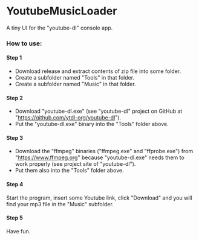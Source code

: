 # YoutubeMusicLoader
A tiny UI for the "youtube-dl" console app.

### How to use:

#### Step 1
- Download release and extract contents of zip file into some folder.
- Create a subfolder named "Tools" in that folder.
- Create a subfolder named "Music" in that folder.

#### Step 2
- Download "youtube-dl.exe" (see "youtube-dl" project on GitHub at "https://github.com/ytdl-org/youtube-dl").
- Put the "youtube-dl.exe" binary into the "Tools" folder above.

#### Step 3
- Download the "ffmpeg" binaries ("ffmpeg.exe" and "ffprobe.exe") from "https://www.ffmpeg.org" because "youtube-dl.exe" needs them to work properly (see project site of "youtube-dl").
- Put them also into the "Tools" folder above.

#### Step 4
Start the program, insert some Youtube link, click "Download" and you will find your mp3 file in the "Music" subfolder.

#### Step 5
Have fun.
